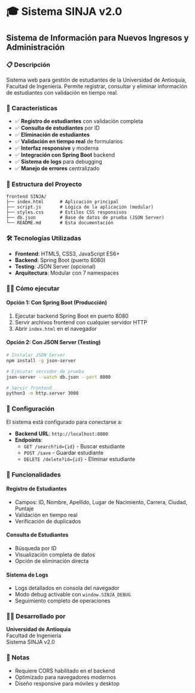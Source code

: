 # 🎓 Sistema SINJA v2.0
## Sistema de Información para Nuevos Ingresos y Administración

### 📋 Descripción
Sistema web para gestión de estudiantes de la Universidad de Antioquia, Facultad de Ingeniería. Permite registrar, consultar y eliminar información de estudiantes con validación en tiempo real.

### 🚀 Características
- ✅ **Registro de estudiantes** con validación completa
- ✅ **Consulta de estudiantes** por ID
- ✅ **Eliminación de estudiantes** 
- ✅ **Validación en tiempo real** de formularios
- ✅ **Interfaz responsive** y moderna
- ✅ **Integración con Spring Boot** backend
- ✅ **Sistema de logs** para debugging
- ✅ **Manejo de errores** centralizado

### 📁 Estructura del Proyecto
```
frontend SINJA/
├── index.html      # Aplicación principal
├── script.js       # Lógica de la aplicación (modular)
├── styles.css      # Estilos CSS responsivos
├── db.json         # Base de datos de prueba (JSON Server)
└── README.md       # Esta documentación
```

### 🛠️ Tecnologías Utilizadas
- **Frontend**: HTML5, CSS3, JavaScript ES6+
- **Backend**: Spring Boot (puerto 8080)
- **Testing**: JSON Server (opcional)
- **Arquitectura**: Modular con 7 namespaces

### 🏃‍♂️ Cómo ejecutar

#### Opción 1: Con Spring Boot (Producción)
1. Ejecutar backend Spring Boot en puerto 8080
2. Servir archivos frontend con cualquier servidor HTTP
3. Abrir `index.html` en el navegador

#### Opción 2: Con JSON Server (Testing)
```bash
# Instalar JSON Server
npm install -g json-server

# Ejecutar servidor de prueba
json-server --watch db.json --port 8080

# Servir frontend
python3 -m http.server 3000
```

### 🔧 Configuración
El sistema está configurado para conectarse a:
- **Backend URL**: `http://localhost:8080`
- **Endpoints**:
  - `GET /search?id={id}` - Buscar estudiante
  - `POST /save` - Guardar estudiante
  - `DELETE /delete?id={id}` - Eliminar estudiante

### 🎯 Funcionalidades

#### Registro de Estudiantes
- Campos: ID, Nombre, Apellido, Lugar de Nacimiento, Carrera, Ciudad, Puntaje
- Validación en tiempo real
- Verificación de duplicados

#### Consulta de Estudiantes  
- Búsqueda por ID
- Visualización completa de datos
- Opción de eliminación directa

#### Sistema de Logs
- Logs detallados en consola del navegador
- Modo debug activable con `window.SINJA_DEBUG`
- Seguimiento completo de operaciones

### 👨‍💻 Desarrollado por
**Universidad de Antioquia**  
Facultad de Ingeniería  
Sistema SINJA v2.0

### 📝 Notas
- Requiere CORS habilitado en el backend
- Optimizado para navegadores modernos
- Diseño responsive para móviles y desktop
